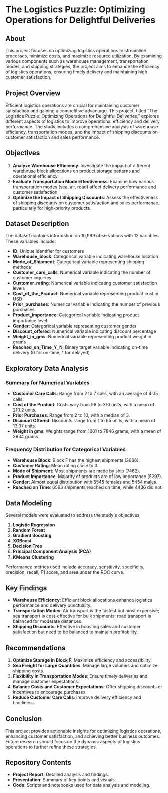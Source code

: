 # The Logistics Puzzle: Optimizing Operations for Delightful Deliveries

## About
This project focuses on optimizing logistics operations to streamline processes, minimize costs, and maximize resource utilization. By examining various components such as warehouse management, transportation modes, and shipping strategies, the project aims to enhance the efficiency of logistics operations, ensuring timely delivery and maintaining high customer satisfaction.

## Project Overview
Efficient logistics operations are crucial for maintaining customer satisfaction and gaining a competitive advantage. This project, titled “The Logistics Puzzle: Optimizing Operations for Delightful Deliveries,” explores different aspects of logistics to improve operational efficiency and delivery performance. The study includes a comprehensive analysis of warehouse efficiency, transportation modes, and the impact of shipping discounts on customer satisfaction and sales performance.

## Objectives
1. **Analyze Warehouse Efficiency**: Investigate the impact of different warehouse block allocations on product storage patterns and operational efficiency.
2. **Evaluate Transportation Mode Effectiveness**: Examine how various transportation modes (sea, air, road) affect delivery performance and customer satisfaction.
3. **Optimize the Impact of Shipping Discounts**: Assess the effectiveness of shipping discounts on customer satisfaction and sales performance, particularly for high-priority products.

## Dataset Description
The dataset contains information on 10,999 observations with 12 variables. These variables include:
- **ID**: Unique identifier for customers
- **Warehouse_block**: Categorical variable indicating warehouse location
- **Mode_of_Shipment**: Categorical variable representing shipping methods
- **Customer_care_calls**: Numerical variable indicating the number of customer inquiries
- **Customer_rating**: Numerical variable indicating customer satisfaction levels
- **Cost_of_the_Product**: Numerical variable representing product cost in USD
- **Prior_purchases**: Numerical variable indicating the number of previous purchases
- **Product_importance**: Categorical variable indicating product importance level
- **Gender**: Categorical variable representing customer gender
- **Discount_offered**: Numerical variable indicating discount percentage
- **Weight_in_gms**: Numerical variable representing product weight in grams
- **Reached_on_Time_Y_N**: Binary target variable indicating on-time delivery (0 for on-time, 1 for delayed)

## Exploratory Data Analysis
### Summary for Numerical Variables
- **Customer Care Calls**: Range from 2 to 7 calls, with an average of 4.05 calls.
- **Cost of the Product**: Costs vary from 96 to 310 units, with a mean of 210.2 units.
- **Prior Purchases**: Range from 2 to 10, with a median of 3.
- **Discount Offered**: Discounts range from 1 to 65 units, with a mean of 13.37 units.
- **Weight in gms**: Weights range from 1001 to 7846 grams, with a mean of 3634 grams.

### Frequency Distribution for Categorical Variables
- **Warehouse Block**: Block F has the highest shipments (3666).
- **Customer Rating**: Mean rating close to 3.
- **Mode of Shipment**: Most shipments are made by ship (7462).
- **Product Importance**: Majority of products are of low importance (5297).
- **Gender**: Almost equal distribution with 5545 females and 5454 males.
- **Reached on Time**: 6563 shipments reached on time, while 4436 did not.

## Data Modeling
Several models were evaluated to address the study's objectives:
1. **Logistic Regression**
2. **Random Forest**
3. **Gradient Boosting**
4. **XGBoost**
5. **Decision Tree**
6. **Principal Component Analysis (PCA)**
7. **KMeans Clustering**

Performance metrics used include accuracy, sensitivity, specificity, precision, recall, F1 score, and area under the ROC curve.

## Key Findings
- **Warehouse Efficiency**: Efficient block allocations enhance logistics performance and delivery punctuality.
- **Transportation Modes**: Air transport is the fastest but most expensive; sea transport is cost-effective for bulk shipments; road transport is balanced for moderate distances.
- **Shipping Discounts**: Effective in boosting sales and customer satisfaction but need to be balanced to maintain profitability.

## Recommendations
1. **Optimize Storage in Block F**: Maximize efficiency and accessibility.
2. **Sea Freight for Large Quantities**: Manage large volumes and optimize shipping costs.
3. **Flexibility in Transportation Modes**: Ensure timely deliveries and manage customer expectations.
4. **Balance Costs and Customer Expectations**: Offer shipping discounts or incentives to encourage purchases.
5. **Reduce Customer Care Calls**: Improve delivery efficiency and timeliness.

## Conclusion
This project provides actionable insights for optimizing logistics operations, enhancing customer satisfaction, and achieving better business outcomes. Future research should focus on the dynamic aspects of logistics operations to further refine these strategies.

## Repository Contents
- **Project Report**: Detailed analysis and findings.
- **Presentation**: Summary of key points and visuals.
- **Code**: Scripts and notebooks used for data analysis and modeling.


